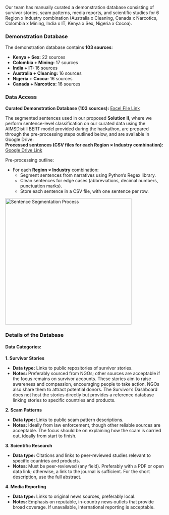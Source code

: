 
Our team has manually curated a demonstration database consisting of survivor stories, scam patterns, media reports, and scientific studies for 6 Region x Industry combination (Australia x Cleaning, Canada x Narcotics, Colombia x Mining, India x IT, Kenya x Sex, Nigeria x Cocoa). 

### Demonstration Database  

The demonstration database contains **103 sources**:  

- **Kenya + Sex:** 22 sources  
- **Colombia + Mining:** 17 sources  
- **India + IT:** 16 sources  
- **Australia + Cleaning:** 16 sources  
- **Nigeria + Cocoa:** 16 sources  
- **Canada + Narcotics:** 16 sources 

### Data Access  

**Curated Demonstration Database (103 sources):** [Excel File Link](https://docs.google.com/spreadsheets/d/1IoD1XaAM2eRxFw19PfnobQhcrqrmzwN3bcfdVhCfxeU/edit?usp=drive_link)  

The segmented sentences used in our proposed **Solution II**, where we perform sentence-level classification on our curated data using the AIMSDistill BERT model provided during the hackathon, are prepared through the pre-processing steps outlined below, and are available in Google Drive:  
**Processed sentences (CSV files for each Region × Industry combination):** [Google Drive Link](https://drive.google.com/drive/folders/1kcbeI4mR__aP_zqNxyWhVYxUNhzGttl-?usp=drive_link)  

Pre-processing outline:
- For each **Region × Industry** combination:
  - Segment sentences from narratives using Python’s Regex library.  
  - Clean sentences for edge cases (abbreviations, decimal numbers, punctuation marks).  
  - Store each sentence in a CSV file, with one sentence per row.  

<img src="schematic_diagrams/step1.png" alt="Sentence Segmentation Process" width="400"/>

### Details of the Database  

#### Data Categories: 

**1. Survivor Stories**  
- **Data type:** Links to public repositories of survivor stories.  
- **Notes:** Preferably sourced from NGOs; other sources are acceptable if the focus remains on survivor accounts. These stories aim to raise awareness and compassion, encouraging people to take action. NGOs also share them to attract potential donors. The Survivor’s Dashboard does not host the stories directly but provides a reference database linking stories to specific countries and products.  

**2. Scam Patterns**  
- **Data type:** Links to public scam pattern descriptions.  
- **Notes:** Ideally from law enforcement, though other reliable sources are acceptable. The focus should be on explaining how the scam is carried out, ideally from start to finish.  

**3. Scientific Research**  
- **Data type:** Citations and links to peer-reviewed studies relevant to specific countries and products.  
- **Notes:** Must be peer-reviewed (any field). Preferably with a PDF or open data link; otherwise, a link to the journal is sufficient. For the short description, use the full abstract.  

**4. Media Reporting**  
- **Data type:** Links to original news sources, preferably local.  
- **Notes:** Emphasis on reputable, in-country news outlets that provide broad coverage. If unavailable, international reporting is acceptable.  
 

 

